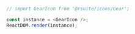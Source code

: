 <!--start-code-->

```js
// import GearIcon from '@rsuite/icons/Gear';

const instance = <GearIcon />;
ReactDOM.render(instance);
```

<!--end-code-->

